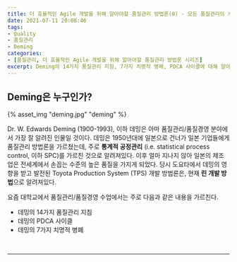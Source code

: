 ```yaml
---
title: 더 효율적인 Agile 개발을 위해 알아야할 품질관리 방법론(0) - 모든 품질관리의 시작, Deming!
date: 2021-07-11 20:08:46
tags: 
- Quality
- 품질관리
- Deming
categories: 
- [품질관리, 더 효율적인 Agile 개발을 위해 알아야할 품질관리 방법론 시리즈]
excerpt: Deming의 14가지 품질관리 지침, 7가지 치명적 병폐, PDCA 사이클에 대해 알아봅니다.
---
```


## Deming은 누구인가?

{% asset_img "deming.jpg" "deming" %}

Dr. W. Edwards Deming (1900-1993), 이하 데밍은 아마 품질관리/품질경영 분야에서 가장 잘 알려진 인물일 것이다. 데밍은 1950년대에 일본으로 건너가 일본 기업들에게 품질관리 방법론을 가르쳤는데, 주로 **통계적 공정관리** (i.e. statistical process control, 이하 SPC)를 가르친 것으로 알려져있다. 이후 얼마 지나지 않아 일본의 제조업은 전세계에서 손꼽는 수준의 높은 품질을 가지게 되었다. 당시 도요타에서 데밍의 영향을 받고 발전된 Toyota Production System (TPS) 개발 방법론은, 현재 **린 개발 방법**으로 알려져있다.

요즘 대학교에서 품질관리/품질경영 수업에서는 주로 다음과 같은 내용을 가르친다.

- 데밍의 14가지 품질관리 지침
- 데밍의 PDCA 사이클
- 데밍의 7가지 치명적 병폐

&nbsp;

---